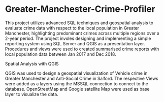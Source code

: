 # Greater-Manchester-Crime-Profiler
This project utilizes advanced SQL techniques and geospatial analysis to evaluate crime data with respect to the local population in Greater Manchester, highlighting predominant crimes across multiple regions over a 2-year period. The project involes designing and implementing a simple reporting system using SQL Server and QGIS as a presentation layer. Procedures and views were used to created summarised crime reports with local population data between Jan 2017 and Dec 2018.

Spatial Analysis with QGIS

QGIS was used to design a geospatial visualization of Vehicle crime in Greater Manchester and Anti-Social Crime in Salford. The respective Views were added as a layers using the MSSQL connection to connect to the database. OpenStreetMap and Google satellite Map were used as base layer to visualize the data.
